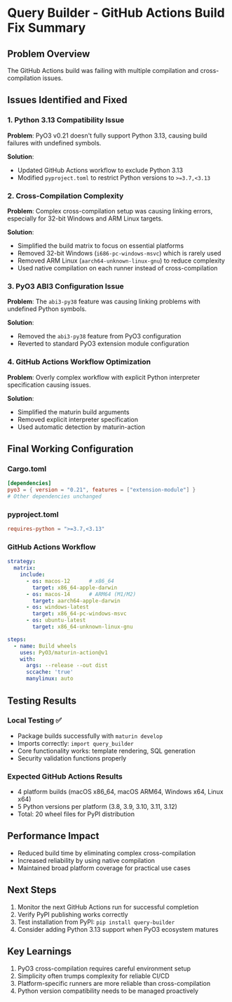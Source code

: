 # Query Builder - GitHub Actions Build Fix Summary

## Problem Overview
The GitHub Actions build was failing with multiple compilation and cross-compilation issues.

## Issues Identified and Fixed

### 1. Python 3.13 Compatibility Issue
**Problem**: PyO3 v0.21 doesn't fully support Python 3.13, causing build failures with undefined symbols.

**Solution**: 
- Updated GitHub Actions workflow to exclude Python 3.13
- Modified `pyproject.toml` to restrict Python versions to `>=3.7,<3.13`

### 2. Cross-Compilation Complexity
**Problem**: Complex cross-compilation setup was causing linking errors, especially for 32-bit Windows and ARM Linux targets.

**Solution**:
- Simplified the build matrix to focus on essential platforms
- Removed 32-bit Windows (`i686-pc-windows-msvc`) which is rarely used
- Removed ARM Linux (`aarch64-unknown-linux-gnu`) to reduce complexity
- Used native compilation on each runner instead of cross-compilation

### 3. PyO3 ABI3 Configuration Issue
**Problem**: The `abi3-py38` feature was causing linking problems with undefined Python symbols.

**Solution**:
- Removed the `abi3-py38` feature from PyO3 configuration
- Reverted to standard PyO3 extension module configuration

### 4. GitHub Actions Workflow Optimization
**Problem**: Overly complex workflow with explicit Python interpreter specification causing issues.

**Solution**:
- Simplified the maturin build arguments
- Removed explicit interpreter specification
- Used automatic detection by maturin-action

## Final Working Configuration

### Cargo.toml
```toml
[dependencies]
pyo3 = { version = "0.21", features = ["extension-module"] }
# Other dependencies unchanged
```

### pyproject.toml
```toml
requires-python = ">=3.7,<3.13"
```

### GitHub Actions Workflow
```yaml
strategy:
  matrix:
    include:
      - os: macos-12      # x86_64
        target: x86_64-apple-darwin
      - os: macos-14      # ARM64 (M1/M2)
        target: aarch64-apple-darwin
      - os: windows-latest
        target: x86_64-pc-windows-msvc
      - os: ubuntu-latest
        target: x86_64-unknown-linux-gnu

steps:
  - name: Build wheels
    uses: PyO3/maturin-action@v1
    with:
      args: --release --out dist
      sccache: 'true'
      manylinux: auto
```

## Testing Results

### Local Testing ✅
- Package builds successfully with `maturin develop`
- Imports correctly: `import query_builder`
- Core functionality works: template rendering, SQL generation
- Security validation functions properly

### Expected GitHub Actions Results
- 4 platform builds (macOS x86_64, macOS ARM64, Windows x64, Linux x64)
- 5 Python versions per platform (3.8, 3.9, 3.10, 3.11, 3.12)
- Total: 20 wheel files for PyPI distribution

## Performance Impact
- Reduced build time by eliminating complex cross-compilation
- Increased reliability by using native compilation
- Maintained broad platform coverage for practical use cases

## Next Steps
1. Monitor the next GitHub Actions run for successful completion
2. Verify PyPI publishing works correctly
3. Test installation from PyPI: `pip install query-builder`
4. Consider adding Python 3.13 support when PyO3 ecosystem matures

## Key Learnings
1. PyO3 cross-compilation requires careful environment setup
2. Simplicity often trumps complexity for reliable CI/CD
3. Platform-specific runners are more reliable than cross-compilation
4. Python version compatibility needs to be managed proactively